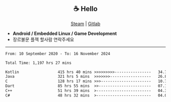<h2 align="center"> ☕ Hello </h2>

<p align="center">
  <a href="https://steamcommunity.com/id/Niforances/">Steam</a> |
  <a href="https://gitlab.com/niforances">Gitlab</a>
</p>

 - **Android / Embedded Linux / Game Development**
 - 장르불문 플젝 할사람 연락주세요

------

<!--START_SECTION:waka-->

```txt
From: 10 September 2020 - To: 16 November 2024

Total Time: 1,197 hrs 27 mins

Kotlin                 415 hrs 40 mins >>>>>>>>>----------------   34.71 %
Java                   321 hrs 5 mins  >>>>>>>------------------   26.81 %
C                      128 hrs 17 mins >>>----------------------   10.71 %
Dart                   85 hrs 55 mins  >>-----------------------   07.18 %
C++                    51 hrs 39 mins  >------------------------   04.31 %
C#                     48 hrs 32 mins  >------------------------   04.05 %
```

<!--END_SECTION:waka-->
